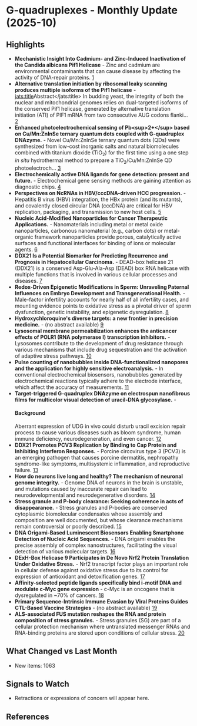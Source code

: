 # G-quadruplexes - Monthly Update (2025-10)

## Highlights
- **Mechanistic Insight Into Cadmium- and Zinc-Induced Inactivation of the Candida albicans Pif1 Helicase** - Zinc and cadmium are environmental contaminants that can cause disease by affecting the activity of DNA-repair proteins. [1]
- **Alternative translation initiation by ribosomal leaky scanning produces multiple isoforms of the Pif1 helicase** - <jats:title>Abstract</jats:title>                In budding yeast, the integrity of both the nuclear and mitochondrial genomes relies on dual-targeted isoforms of the conserved Pif1 helicase, generated by alternative translation initiation (ATI) of PIF1 mRNA from two consecutive AUG codons flanki... [2]
- **Enhanced photoelectrochemical sensing of Pb&lt;sup&gt;2+&lt;/sup&gt; based on Cu/Mn:ZnInSe ternary quantum dots coupled with G-quadruplex DNAzyme.** - Novel Cu/Mn:ZnInSe ternary quantum dots (QDs) were synthesized from low-cost inorganic salts and natural biomolecules combined with titanium dioxide (TiO<sub>2</sub>) for the first time using a one step <i>in situ</i> hydrothermal method to prepare a TiO<sub>2</sub>/Cu/Mn:ZnInSe QD photoelectroch... [3]
- **Electrochemically active DNA ligands for gene detection: present and future.** - Electrochemical gene sensing methods are gaining attention as diagnostic chips. [4]
- **Perspectives on NcRNAs in HBV/cccDNA-driven HCC progression.** - Hepatitis B virus (HBV) integration, the HBx protein (and its mutants), and covalently closed circular DNA (cccDNA) are critical for HBV replication, packaging, and transmission to new host cells. [5]
- **Nucleic Acid-Modified Nanoparticles for Cancer Therapeutic Applications.** - Nanomaterials including metal or metal oxide nanoparticles, carbonous nanomaterial (e.g., carbon dots) or metal-organic framework nanoparticles provide porous, catalytically active surfaces and functional interfaces for binding of ions or molecular agents. [6]
- **DDX21 Is a Potential Biomarker for Predicting Recurrence and Prognosis in Hepatocellular Carcinoma.** - DEAD-box helicase 21 (DDX21) is a conserved Asp-Glu-Ala-Asp (DEAD) box RNA helicase with multiple functions that is involved in various cellular processes and diseases. [7]
- **Redox-Driven Epigenetic Modifications in Sperm: Unraveling Paternal Influences on Embryo Development and Transgenerational Health.** - Male-factor infertility accounts for nearly half of all infertility cases, and mounting evidence points to oxidative stress as a pivotal driver of sperm dysfunction, genetic instability, and epigenetic dysregulation. [8]
- **Hydroxychloroquine's diverse targets: a new frontier in precision medicine.** - (no abstract available) [9]
- **Lysosomal membrane permeabilization enhances the anticancer effects of POLR1 (RNA polymerase I) transcription inhibitors.** - Lysosomes contribute to the development of drug resistance through various mechanisms that include drug sequestration and the activation of adaptive stress pathways. [10]
- **Pulse counting of nanobubbles inside DNA-functionalized nanopores and the application for highly sensitive electroanalysis.** - In conventional electrochemical biosensors, nanobubbles generated by electrochemical reactions typically adhere to the electrode interface, which affect the accuracy of measurements. [11]
- **Target-triggered G-quadruplex DNAzyme on electrospun nanofibrous films for multicolor visual detection of uracil-DNA glycosylase.** - <h4>Background</h4>Aberrant expression of UDG in vivo could disturb uracil excision repair process to cause various diseases such as bloom syndrome, human immune deficiency, neurodegeneration, and even cancer. [12]
- **DDX21 Promotes PCV3 Replication by Binding to Cap Protein and Inhibiting Interferon Responses.** - Porcine circovirus type 3 (PCV3) is an emerging pathogen that causes porcine dermatitis, nephropathy syndrome-like symptoms, multisystemic inflammation, and reproductive failure. [13]
- **How do neurons live long and healthy? The mechanism of neuronal genome integrity.** - Genome DNA of neurons in the brain is unstable, and mutations caused by inaccurate repair can lead to neurodevelopmental and neurodegenerative disorders. [14]
- **Stress granule and P-body clearance: Seeking coherence in acts of disappearance.** - Stress granules and P-bodies are conserved cytoplasmic biomolecular condensates whose assembly and composition are well documented, but whose clearance mechanisms remain controversial or poorly described. [15]
- **DNA Origami-Based Luminescent Biosensors Enabling Smartphone Detection of Nucleic Acid Sequences.** - DNA origami enables the precise assembly of complex nanostructures, facilitating the visual detection of various molecular targets. [16]
- **DExH-Box Helicase 9 Participates in De Novo Nrf2 Protein Translation Under Oxidative Stress.** - Nrf2 transcript factor plays an important role in cellular defense against oxidative stress due to its control for expression of antioxidant and detoxification genes. [17]
- **Affinity-selected peptide ligands specifically bind i-motif DNA and modulate c-Myc gene expression** - c-Myc is an oncogene that is dysregulated in ~70% of cancers. [18]
- **Primary Sequence-Intrinsic Immune Evasion by Viral Proteins Guides CTL-Based Vaccine Strategies** - (no abstract available) [19]
- **ALS-associated FUS mutation reshapes the RNA and protein composition of stress granules.** - Stress granules (SG) are part of a cellular protection mechanism where untranslated messenger RNAs and RNA-binding proteins are stored upon conditions of cellular stress. [20]

## What Changed vs Last Month
- New items: 1063

## Signals to Watch
- Retractions or expressions of concern will appear here.

## References
[1]: 10.3389/fmolb.2021.778647
[2]: 10.1093/nar/gkae400
[3]: 10.1039/d4ay01991a
[4]: 10.1007/s44211-025-00745-5
[5]: 10.1186/s12935-025-03849-0
[6]: 10.1002/smll.202500843
[7]: 10.1155/ancp/1018820
[8]: 10.3390/antiox14050570
[9]: 10.3389/fimmu.2025.1655573
[10]: 10.1080/15548627.2025.2497614
[11]: 10.1016/j.bios.2025.117928
[12]: 10.1016/j.aca.2025.344619
[13]: 10.3390/v17020166
[14]: 10.3389/fnins.2025.1552790
[15]: 10.1016/j.semcdb.2024.01.002
[16]: 10.1021/acsomega.5c08498
[17]: 10.1016/j.mcpro.2025.100977
[18]: 10.1101/2025.05.30.656635
[19]: 10.1093/nar/gkae942
[20]: 10.1073/pnas.2503872122
[21]: 10.1021/acsabm.4c01666
[22]: 10.1093/nar/gkz541
[23]: 10.3390/ijms25105226
[24]: 10.1021/jacs.5c05736
[25]: 10.1021/acsomega.4c07522
[26]: 10.3389/fmicb.2025.1630068
[27]: 10.1093/nar/gkad588
[28]: 10.3390/ncrna11050068
[29]: 10.1039/d5cs00223k
[30]: 10.1039/d4ra08464k
[31]: 10.1021/acs.jpcb.5c04379
[32]: 10.1093/nargab/lqae060
[33]: 10.3390/ijms26094032
[34]: 10.1002/advs.202505963
[35]: 10.3390/ijms23105690
[36]: 10.1038/s41467-025-63700-y
[37]: 10.1016/j.isci.2025.112275
[38]: 10.1016/j.plaphy.2025.109771
[39]: 10.1093/narcan/zcaf034
[40]: 10.1016/j.topol.2025.109576
[41]: 10.1021/acs.chemrestox.3c00288
[42]: 10.3390/pathogens14070714
[43]: 10.1016/j.jbc.2024.107894
[44]: 10.7554/elife.103923
[45]: 10.7554/elife.104045
[46]: 10.3390/ph17111435
[47]: 10.3390/molecules30071512
[48]: 10.1016/j.ijbiomac.2025.143000
[49]: 10.3390/ijms241512004
[50]: 10.1128/jcm.00274-25
[51]: 10.3390/ijms26083744
[52]: 10.1093/nar/gkn609
[53]: 10.1093/nar/gkt117
[54]: 10.18632/aging.206291
[55]: 10.21769/bioprotoc.5378
[56]: 10.1039/d5sc05806f
[57]: 10.1038/s41467-024-55684-y
[58]: 10.1093/nar/gks1088
[59]: 10.1038/s41467-025-63597-7
[60]: 10.1093/nar/gkaf405
[61]: 10.1038/s41467-024-52916-z
[62]: 10.1016/j.jbc.2025.110724
[63]: 10.3390/molecules30081777
[64]: 10.3791/68080
[65]: 10.1007/s00604-025-07231-9
[66]: 10.1002/anie.202424131
[67]: 10.1093/nar/gky648
[68]: 10.3389/fchem.2025.1631086
[69]: 10.1093/nar/gky654
[70]: 10.1186/s12943-025-02272-3
[71]: 10.1038/s41467-025-63083-0
[72]: 10.1002/smtd.202401993
[73]: 10.1093/nar/gkz028
[74]: 10.3390/plants14081180
[75]: 10.1093/nar/gkaf790
[76]: 10.1038/s41419-025-07908-2
[77]: 10.3390/ijms26146951
[78]: 10.1002/asia.202500805
[79]: 10.1016/j.bios.2025.118077
[80]: 10.1101/2025.08.26.672151
